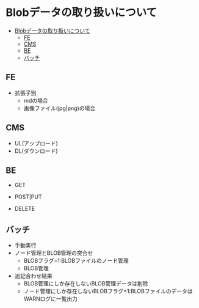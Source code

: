 # Blobデータの取り扱いについて

- [Blobデータの取り扱いについて](#blobデータの取り扱いについて)
  - [FE](#fe)
  - [CMS](#cms)
  - [BE](#be)
  - [バッチ](#バッチ)

## FE

- 拡張子別
  - mdの場合
  - 画像ファイル(jpg|png)の場合

## CMS

- UL(アップロード)
- DL(ダウンロード)

## BE

- GET

- POST|PUT

- DELETE

## バッチ

- 手動実行
- ノード管理とBLOB管理の突合せ
  - BLOBフラグ=1:BLOBファイルのノード管理
  - BLOB管理
- 追記合わせ結果
  - BLOB管理にしか存在しないBLOB管理データは削除
  - ノード管理にしか存在しないBLOBフラグ=1:BLOBファイルのデータはWARNログに一覧出力
